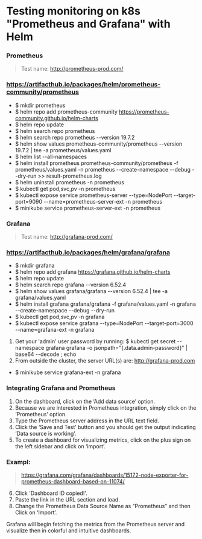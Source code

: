 # Testing monitoring on k8s "Prometheus and Grafana" with Helm

### Prometheus
> Test name: http://prometheus-prod.com/

### https://artifacthub.io/packages/helm/prometheus-community/prometheus

* $ mkdir prometheus
* $ helm repo add prometheus-community https://prometheus-community.github.io/helm-charts
* $ helm repo update
* $ helm search repo prometheus
* $ helm search repo prometheus --version 19.7.2
* $ helm show values prometheus-community/prometheus --version 19.7.2 | tee -a prometheus/values.yaml
* $ helm list --all-namespaces
* $ helm install prometheus  prometheus-community/prometheus -f prometheus/values.yaml -n prometheus --create-namespace --debug --dry-run >> result-prometheus.log
* $ helm uninstall prometheus -n prometheus
* $ kubectl get pod,svc,pv -n prometheus
* $ kubectl expose service prometheus-server --type=NodePort --target-port=9090 --name=prometheus-server-ext -n prometheus
* $ minikube service prometheus-server-ext -n prometheus

### Grafana
> Test name: http://grafana-prod.com/

### https://artifacthub.io/packages/helm/grafana/grafana

* $ mkdir grafana
* $ helm repo add grafana https://grafana.github.io/helm-charts
* $ helm repo update
* $ helm search repo grafana --version 6.52.4
* $ helm show values grafana/grafana --version 6.52.4 | tee -a grafana/values.yaml
* $ helm install grafana grafana/grafana -f grafana/values.yaml -n grafana --create-namespace --debug --dry-run
* $ kubectl get pod,svc,pv -n grafana
* $ kubectl expose service grafana --type=NodePort --target-port=3000 --name=grafana-ext -n grafana

1. Get your 'admin' user password by running:
   $ kubectl get secret --namespace grafana grafana -o jsonpath="{.data.admin-password}" | base64 --decode ; echo
2. From outside the cluster, the server URL(s) are:
     http://grafana-prod.com

* $ minikube service grafana-ext -n grafana

### Integrating Grafana and Prometheus

1. On the dashboard, click on the  ‘Add data source’ option.
2. Because we are interested in Prometheus integration, simply click on the ‘Prometheus’ option.
3. Type the Prometheus server address in the URL text field.
4. Click the  ‘Save and Test’ button and you should get the output indicating ‘Data source is working’.
5. To create a dashboard for visualizing metrics, click on the plus sign on the left sidebar and click on ‘import’.

### Exampl:
> https://grafana.com/grafana/dashboards/15172-node-exporter-for-prometheus-dashboard-based-on-11074/

6. Click 'Dashboard ID copied!'.
7. Paste the link in the URL section and load.
8. Change the Prometheus Data Source Name as “Prometheus” and then Click on ‘Import’.

Grafana will begin fetching the metrics from the Prometheus server and visualize then in colorful and intuitive dashboards.